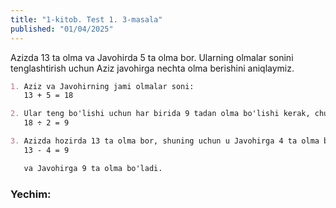 ```yaml
---
title: "1-kitob. Test 1. 3-masala"
published: "01/04/2025"
---
```


Azizda 13 ta olma va Javohirda 5 ta olma bor. Ularning olmalar sonini tenglashtirish uchun Aziz javohirga nechta olma berishini aniqlaymiz.

```md
1. Aziz va Javohirning jami olmalar soni:
   13 + 5 = 18

2. Ular teng bo'lishi uchun har birida 9 tadan olma bo'lishi kerak, chunki:
   18 ÷ 2 = 9

3. Azizda hozirda 13 ta olma bor, shuning uchun u Javohirga 4 ta olma berishi kerak, chunki:
   13 - 4 = 9

   va Javohirga 9 ta olma bo'ladi.
```

### Yechim:
